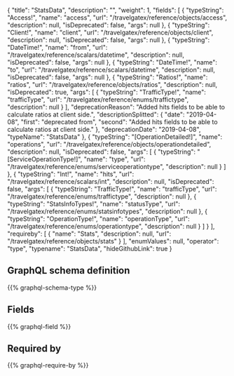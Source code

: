 {
  "title": "StatsData",
  "description": "",
  "weight": 1,
  "fields": [
    {
      "typeString": "Access!",
      "name": "access",
      "url": "/travelgatex/reference/objects/access",
      "description": null,
      "isDeprecated": false,
      "args": null
    },
    {
      "typeString": "Client!",
      "name": "client",
      "url": "/travelgatex/reference/objects/client",
      "description": null,
      "isDeprecated": false,
      "args": null
    },
    {
      "typeString": "DateTime!",
      "name": "from",
      "url": "/travelgatex/reference/scalars/datetime",
      "description": null,
      "isDeprecated": false,
      "args": null
    },
    {
      "typeString": "DateTime!",
      "name": "to",
      "url": "/travelgatex/reference/scalars/datetime",
      "description": null,
      "isDeprecated": false,
      "args": null
    },
    {
      "typeString": "Ratios!",
      "name": "ratios",
      "url": "/travelgatex/reference/objects/ratios",
      "description": null,
      "isDeprecated": true,
      "args": [
        {
          "typeString": "TrafficType!",
          "name": "trafficType",
          "url": "/travelgatex/reference/enums/traffictype",
          "description": null
        }
      ],
      "deprecationReason": "Added hits fields to be able to calculate ratios at client side.",
      "descriptionSplitted": {
        "date": "2019-04-08",
        "first": "deprecated from",
        "second": "Added hits fields to be able to calculate ratios at client side."
      },
      "deprecationDate": "2019-04-08",
      "typeName": "StatsData"
    },
    {
      "typeString": "[OperationDetailed!]",
      "name": "operations",
      "url": "/travelgatex/reference/objects/operationdetailed",
      "description": null,
      "isDeprecated": false,
      "args": [
        {
          "typeString": "[ServiceOperationType!]",
          "name": "type",
          "url": "/travelgatex/reference/enums/serviceoperationtype",
          "description": null
        }
      ]
    },
    {
      "typeString": "Int!",
      "name": "hits",
      "url": "/travelgatex/reference/scalars/int",
      "description": null,
      "isDeprecated": false,
      "args": [
        {
          "typeString": "TrafficType!",
          "name": "trafficType",
          "url": "/travelgatex/reference/enums/traffictype",
          "description": null
        },
        {
          "typeString": "StatsInfoTypes!",
          "name": "statusType",
          "url": "/travelgatex/reference/enums/statsinfotypes",
          "description": null
        },
        {
          "typeString": "OperationType!",
          "name": "operationType",
          "url": "/travelgatex/reference/enums/operationtype",
          "description": null
        }
      ]
    }
  ],
  "requireby": [
    {
      "name": "Stats",
      "description": null,
      "url": "/travelgatex/reference/objects/stats"
    }
  ],
  "enumValues": null,
  "operator": "type",
  "typename": "StatsData",
  "hideGithubLink": true
}
## GraphQL schema definition

{{% graphql-schema-type %}}

## Fields

{{% graphql-field %}}

## Required by

{{% graphql-require-by %}}
